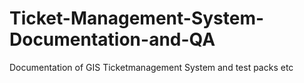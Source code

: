 # Ticket-Management-System-Documentation-and-QA
Documentation of GIS Ticketmanagement System and test packs etc
